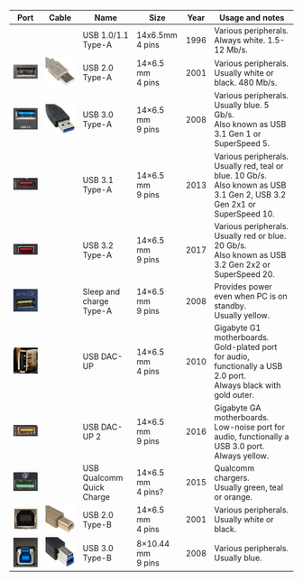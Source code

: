 | Port | Cable | Name | Size | Year | Usage and notes
|:----:|:-----:|------|------|------|----------------
|  |  | USB 1.0/1.1 Type-A | 14x6.5mm<br>4 pins | 1996 | Various peripherals.<br>Always white. 1.5-12 Mb/s.
| <img src="USB/usb2.jpg" width="200"> | <img src="USB/usb2_c.jpg" width="200"> | USB 2.0 Type-A | 14×6.5 mm<br>4 pins | 2001 | Various peripherals.<br>Usually white or black. 480 Mb/s.
| <img src="USB/usb3.jpg" width="200"> | <img src="USB/usb3_c.jpg" width="200"> | USB 3.0 Type-A | 14×6.5 mm<br>9 pins | 2008 | Various peripherals.<br>Usually blue. 5 Gb/s.<br>Also known as USB 3.1 Gen 1 or SuperSpeed 5.
| <img src="USB/usb31.jpg" width="200"> |  | USB 3.1 Type-A | 14×6.5 mm<br>9 pins | 2013 | Various peripherals.<br>Usually red, teal or blue. 10 Gb/s.<br>Also known as USB 3.1 Gen 2, USB 3.2 Gen 2x1 or SuperSpeed 10.
| <img src="USB/usb32.jpg" width="200"> |  | USB 3.2 Type-A | 14×6.5 mm<br>9 pins | 2017 | Various peripherals.<br>Usually red or blue. 20 Gb/s.<br>Also known as USB 3.2 Gen 2x2 or SuperSpeed 20.
| <img src="USB/usbyellow.jpg" width="200"> |  | Sleep and charge Type-A | 14×6.5 mm<br>9 pins | 2008 | Provides power even when PC is on standby.<br>Usually yellow.
| <img src="USB/usbdacup1.jpg" width="200"> |  | USB DAC-UP | 14×6.5 mm<br>4 pins | 2010 | Gigabyte G1 motherboards. Gold-plated port for audio, functionally a USB 2.0 port.<br>Always black with gold outer.
| <img src="USB/usbdacup2.jpg" width="200"> |  | USB DAC-UP 2 | 14×6.5 mm<br>9 pins | 2016 | Gigabyte GA motherboards. Low-noise port for audio, functionally a USB 3.0 port.<br>Always yellow.
| <img src="USB/usbqc.jpg" width="200"> |  | USB Qualcomm Quick Charge | 14×6.5 mm<br>4 pins? | 2015 | Qualcomm chargers.<br>Usually green, teal or orange.
| <img src="USB/usb2b.jpg" width="200"> | <img src="USB/usb2b_c.jpg" width="200"> | USB 2.0 Type-B | 14×6.5 mm<br>4 pins | 2001 | Various peripherals.<br>Usually white or black.
| <img src="USB/usb3b.jpg" width="200"> | <img src="USB/usb3b_c.jpg" width="200"> | USB 3.0 Type-B | 8×10.44 mm<br>9 pins | 2008 | Various peripherals.<br>Usually blue.